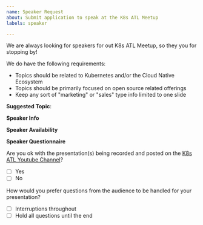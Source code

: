 ```yaml
---
name: Speaker Request
about: Submit application to speak at the K8s ATL Meetup
labels: speaker

---
```


<!-- 

Please use this template to volunteer sponsorship for the K8s ATL Meetup

-->

We are always looking for speakers for out K8s ATL Meetup, so they you for stopping by!

We do have the following requirements:

- Topics should be related to Kubernetes and/or the Cloud Native Ecosystem
- Topics should be primarily focused on open source related offerings
- Keep any sort of "marketing" or "sales" type info limited to one slide

**Suggested Topic**:

<!-- 

Main topic you'd like to cover in your presentation for the Meetup

Please open a "topic" issue and link to it here by adding "Related to #<the github issue ID>"

Example:

- Topic: Service Mesh (related to #15)
- Presentation Title: Multi-cluster Service Mesh with Istio
- Presentation Summary:

    As Service Mesh adoption continues to grow there are pressing operational concerns with managing multiple individual Mesh instances. Istio now provides multi-cluster mesh capabilities to aggregate multiple Mesh instances and treat them as one logical mesh. We will review how multi-cluster mesh can be configured and cover some of the differences between operating a single cluster Mesh and operating a multi-cluster Mesh.


-->

**Speaker Info**

<!--

Contact information for the person that will be delivering the presentation. Also include contact information for any other parties involved.


Example:

- Name: John Doe
    - Email: john@example.com
    - twitter: @johndoe
    - Bio: <brief bio for speaker>

-->

**Speaker Availability**

<!-- 

Provide your ideal availability for speaking

Generally we try and target the last, or second to last Wednesday of each month from January through October. Meetup time is always 7:00pm Eastern time

It's ok to include multiple dates or time ranges. We will try to accommodate where possible. We'll reach out to confirm dates if the talk is accepted.

Examples:

- Only January 2022
- Jan 2022 - Mar 2022

-->

**Speaker Questionnaire**

<!--

Please check boxes to signify your preferences below.

-->

Are you ok with the presentation(s) being recorded and posted on the [K8s ATL Youtube Channel](https://youtube.com/c/k8satl)?

- [ ] Yes
- [ ] No

How would you prefer questions from the audience to be handled for your presentation?

- [ ] Interruptions throughout
- [ ] Hold all questions until the end
